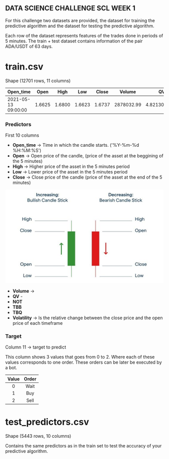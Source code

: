 ## DATA SCIENCE CHALLENGE SCL WEEK 1 

For this challenge two datasets are provided, the dataset for training the predictive algorithm and the dataset for testing the predictive algorithm.

Each row of the dataset represents features of the trades done in periods of 5 minutes. The train + test dataset contains information of the pair ADA/USDT of 63 days.

# train.csv
Shape (12701 rows, 11 columns)

| Open_time           | Open   | High   | Low    | Close  | Volume     | QV           | NOT  | TBB        | TBQ          | Volatility | target |
|---------------------|--------|--------|--------|--------|------------|--------------|------|------------|--------------|------------|--------|
| 2021-05-13 09:00:00 | 1.6625 | 1.6800 | 1.6623 | 1.6737 | 2878032.99 | 4.821304e+06 | 5125 | 1702161.28 | 2.851617e+06 | 0.673684   | 0      |

### Predictors
First 10 columns

* **Open_time** -> Time in which the candle starts. ('%Y-%m-%d %H:%M:%S')
* **Open** -> Open price of the candle, (price of the asset at the beggining of the 5 minutes)
* **High** -> Higher price of the asset in the 5 minutes period
* **Low** -> Lower price of the asset in the 5 minutes period
* **Close** -> Close price of the candle (price of the asset at the end of the 5 minutes)

![](https://github.com/nuwe-io/SCL/blob/main/data_science/week_1/images/candle.png)

* **Volume** -> 
* **QV** -
* **NOT**
* **TBB**
* **TBQ**
* **Volatility** -> Is the relative change between the close price and the open price of each timeframe


### Target
Column 11 -> target to predict 

This column shows 3 values that goes from 0 to 2. Where each of these values corresponds to one order. These orders can be later be executed by a bot.

| Value | Order |
|:-----:|:-----:|
|   0   |  Wait |
|   1   |  Buy  |
|   2   |  Sell |


# test_predictors.csv
Shape (5443 rows, 10 columns)

Contains the same predictors as in the train set to test the accuracy of your predictive algorithm.
